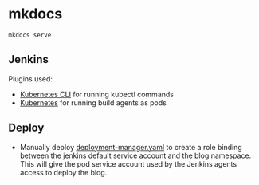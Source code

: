 # mkdocs

`mkdocs serve`

## Jenkins
Plugins used:
- [Kubernetes CLI](https://plugins.jenkins.io/kubernetes-cli/) for running kubectl commands
- [Kubernetes](https://github.com/jenkinsci/kubernetes-plugin/tree/master) for running build agents as pods

## Deploy
- Manually deploy [deployment-manager.yaml](./deploy/app/deployment-manager.yaml) to create a role binding between the jenkins default service account and the blog namespace. This will give the pod service account used by the Jenkins agents access to deploy the blog.
